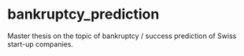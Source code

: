 # bankruptcy_prediction
Master thesis on the topic of bankruptcy / success prediction of Swiss start-up companies.
